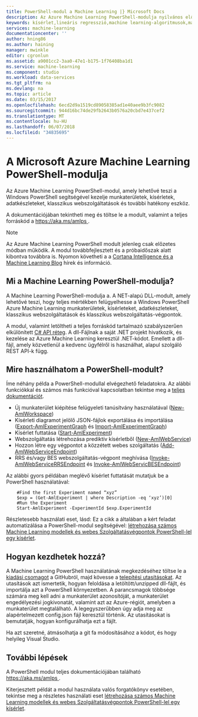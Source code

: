```yaml
---
title: PowerShell-modul a Machine Learning |} Microsoft Docs
description: Az Azure Machine Learning PowerShell-modulja nyilvános előzetes verzióban érhető el. PowerShell segítségével munkaterületek, kísérleteket, a webszolgáltatások és több létrehozása és kezelése.
keywords: kísérlet,lineáris regresszió,machine learning-algoritmusok,machine learning-oktatóanyag,prediktív modellezési technikák,adatelemzési kísérlet
services: machine-learning
documentationcenter: ''
author: hning86
ms.author: haining
manager: mwinkle
editor: cgronlun
ms.assetid: a9001cc2-3aa0-47e1-b175-1f76408ba1d1
ms.service: machine-learning
ms.component: studio
ms.workload: data-services
ms.tgt_pltfrm: na
ms.devlang: na
ms.topic: article
ms.date: 03/15/2017
ms.openlocfilehash: 6ecd2d9a1519cd89058385ad1e40aee9b3fc9082
ms.sourcegitcommit: 944d16bc74de29fb2643b0576a20cbd7e437cef2
ms.translationtype: MT
ms.contentlocale: hu-HU
ms.lasthandoff: 06/07/2018
ms.locfileid: "34835695"
---
```

# <a name="powershell-module-for-microsoft-azure-machine-learning"></a>A Microsoft Azure Machine Learning PowerShell-modulja
Az Azure Machine Learning PowerShell-modul, amely lehetővé teszi a Windows PowerShell segítségével kezelje munkaterületek, kísérletek, adatkészleteket, klasszikus webszolgáltatások és további hatékony eszköz.

A dokumentációjában tekintheti meg és töltse le a modult, valamint a teljes forráskód a [ https://aka.ms/amlps ](https://aka.ms/amlps). 

> [!NOTE]
> Az Azure Machine Learning PowerShell modult jelenleg csak előzetes módban működik. A modul továbbfejlesztett és a próbaidőszak alatt kibontva továbbra is. Nyomon követheti a a [Cortana Intelligence és a Machine Learning Blog](https://blogs.technet.microsoft.com/machinelearning/) hírek és információ.

## <a name="what-is-the-machine-learning-powershell-module"></a>Mi a Machine Learning PowerShell-modulja?
A Machine Learning PowerShell-modulja a. A NET-alapú DLL-modult, amely lehetővé teszi, hogy teljes mértékben felügyelhesse a Windows PowerShell Azure Machine Learning munkaterületek, kísérleteket, adatkészleteket, klasszikus webszolgáltatások és klasszikus webszolgáltatás-végpontok. 

A modul, valamint letöltheti a teljes forráskód tartalmazó szabályszerűen elkülönített [C# API réteg](https://github.com/hning86/azuremlps/blob/master/code/AzureMLSDK.cs). A dll-Fájlnak a saját .NET projekt hivatkozik, és kezelése az Azure Machine Learning keresztül .NET-kódot. Emellett a dll-fájl, amely közvetlenül a kedvenc ügyfélről is használhat, alapul szolgáló REST API-k függ.

## <a name="what-can-i-do-with-the-powershell-module"></a>Mire használhatom a PowerShell-modult?
Íme néhány példa a PowerShell-modullal elvégezhető feladatokra. Az alábbi funkciókkal és számos más funkcióval kapcsolatban tekintse meg a [teljes dokumentációt](https://aka.ms/amlps).

* Új munkaterület kiépítése felügyeleti tanúsítvány használatával ([New-AmlWorkspace](https://github.com/hning86/azuremlps#new-amlworkspace))
* Kísérleti diagramot jelölő JSON-fájlok exportálása és importálása ([Export-AmlExperimentGraph](https://github.com/hning86/azuremlps#export-amlexperimentgraph) és [Import-AmlExperimentGraph](https://github.com/hning86/azuremlps#import-amlexperimentgraph))
* Kísérlet futtatása ([Start-AmlExperiment](https://github.com/hning86/azuremlps#start-amlexperiment))
* Webszolgáltatás létrehozása prediktív kísérletből ([New-AmlWebService](https://github.com/hning86/azuremlps#new-amlwebservice))
* Hozzon létre egy végpontot a közzétett webes szolgáltatás ([Add-AmlWebServiceEndpoint](https://github.com/hning86/azuremlps#add-amlwebserviceendpoint))
* RRS és/vagy BES webszolgáltatás-végpont meghívása ([Invoke-AmlWebServiceRRSEndpoint](https://github.com/hning86/azuremlps#invoke-amlwebservicerrsendpoint) és [Invoke-AmlWebServicBESEndpoint](https://github.com/hning86/azuremlps#invoke-amlwebservicebesendpoint))

Az alábbi gyors példában meglévő kísérlet futtatását mutatjuk be a PowerShell használatával:

        #Find the first Experiment named “xyz”
        $exp = (Get-AmlExperiment | where Description -eq ‘xyz’)[0]
        #Run the Experiment
        Start-AmlExperiment -ExperimentId $exp.ExperimentId 

Részletesebb használati eset, lásd: Ez a cikk a általában a kért feladat automatizálása a PowerShell-modul segítségével: [létrehozása számos Machine Learning modellek és webes Szolgáltatásvégpontok PowerShell-lel egy kísérlet](create-models-and-endpoints-with-powershell.md).

## <a name="how-do-i-get-started"></a>Hogyan kezdhetek hozzá?
A Machine Learning PowerShell használatának megkezdéséhez töltse le a [kiadási csomagot](https://github.com/hning86/azuremlps/releases) a GitHubról, majd kövesse a [telepítési utasításokat](https://github.com/hning86/azuremlps/blob/master/README.md). Az utasítások azt ismertetik, hogyan feloldása a letöltött/unzipped dll-fájlt, és importálja azt a PowerShell környezetben. A parancsmagok többsége számára meg kell adni a munkaterület azonosítóját, a munkaterület engedélyezési jogkivonatát, valamint azt az Azure-régiót, amelyben a munkaterület megtalálható. A legegyszerűbben úgy adja meg az alapértelmezett config.json fájl keresztül történik. Az utasításokat is bemutatják, hogyan konfigurálhatja ezt a fájlt. 

Ha azt szeretné, átmásolhatja a git fa módosításához a kódot, és hogy helyileg Visual Studio.

## <a name="next-steps"></a>További lépések
A PowerShell modul teljes dokumentációjában található [ https://aka.ms/amlps ](https://aka.ms/amlps). 

Kiterjesztett példát a modul használata valós forgatókönyv esetében, tekintse meg a részletes használati eset [létrehozása számos Machine Learning modellek és webes Szolgáltatásvégpontok PowerShell-lel egy kísérlet](create-models-and-endpoints-with-powershell.md).
